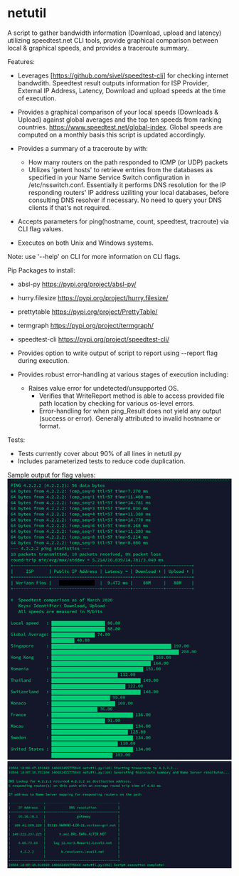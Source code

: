 # netutil

A script to gather bandwidth information (Download, upload and latency) utilizing speedtest.net CLI tools, provide graphical comparison between local & graphical speeds, and provides a traceroute summary.

Features:

- Leverages [<https://github.com/sivel/speedtest-cli]> for checking internet bandwdith. Speedtest result outputs information for ISP Provider, External IP Address, Latency, Download and upload speeds at the time of execution.
- Provides a graphical comparison of your local speeds (Downloads & Upload) against global averages and the top ten speeds from ranking countries. <https://www.speedtest.net/global-index>. Global speeds are computed on a monthly basis this script is updated accordingly.
- Provides a summary of a traceroute by with:
  - How many routers on the path responded to ICMP (or UDP) packets
  - Utilizes 'getent hosts' to retrieve entries from the databases as specified in your Name Service Switch configuration in /etc/nsswitch.conf. Essentially it performs DNS resolution for the IP responding routers' IP address uziliting your local databases, before consulting DNS resolver if necessary. No need to query your DNS clients if that's not required.

- Accepts parameters for ping(hostname, count, speedtest, tracroute) via CLI flag values.
- Executes on both Unix and Windows systems.

Note: use '--help' on CLI for more information on CLI flags.

Pip Packages to install:

- absl-py <https://pypi.org/project/absl-py/>
- hurry.filesize <https://pypi.org/project/hurry.filesize/>
- prettytable <https://pypi.org/project/PrettyTable/>
- termgraph <https://pypi.org/project/termgraph/>
- speedtest-cli <https://pypi.org/project/speedtest-cli/>

- Provides option to write output of script to report using --report flag during execution.
- Provides robust error-handling at various stages of execution including:
  - Raises value error for undetected/unsupported OS.
    - Verifies that WriteReport method is able to access provided file path location by checking for various os-level errors.
    - Error-handling for when ping_Result does not yield any output (success or error). Generally attributed to invalid hostname or format.

Tests:

- Tests currently cover about 90% of all lines in netutil.py
- Includes parameterized tests to reduce code duplication.

Sample output for flag values:
![Alt text](https://github.com/NanaQuame/python-ping-script/blob/master/speedtest-flag.png "--speedtest output")
![Alt text](https://github.com/NanaQuame/python-ping-script/blob/master/traceroute-flag.png "--traceroute output")


